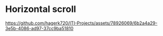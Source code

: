 # Horizontal  scroll


https://github.com/hagerk720/ITI-Projects/assets/78926069/6b2a4a29-3e5b-4086-ad97-37cc9ba51810

